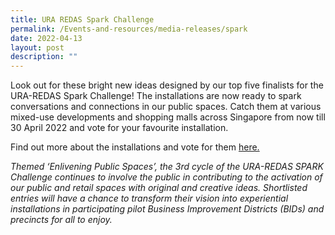```yaml
---
title: URA REDAS Spark Challenge
permalink: /Events-and-resources/media-releases/spark
date: 2022-04-13
layout: post
description: ""
---
```

Look out for these bright new ideas designed by our top five finalists for the URA-REDAS Spark Challenge! The installations are now ready to spark conversations and connections in our public spaces. Catch them at various mixed-use developments and shopping malls across Singapore from now till 30 April 2022 and vote for your favourite installation.

Find out more about the installations and vote for them [here.](https://form.gov.sg/#!/621586d7e5b49600135134f3) 

*Themed ‘Enlivening Public Spaces’, the 3rd cycle of the URA-REDAS SPARK Challenge continues to involve the public in contributing to the activation of our public and retail spaces with original and creative ideas. Shortlisted entries will have a chance to transform their vision into experiential installations in participating pilot Business Improvement Districts (BIDs) and precincts for all to enjoy.*